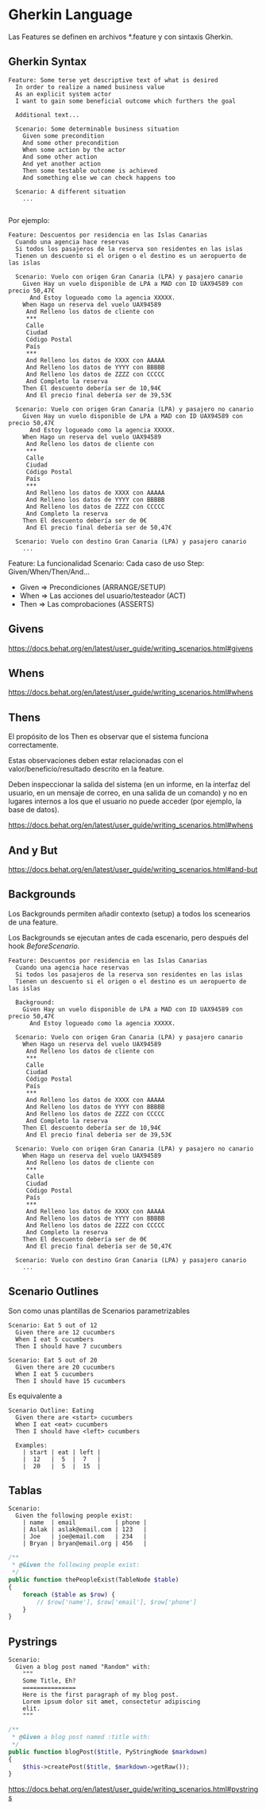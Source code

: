# Gherkin Language

Las Features se definen en archivos *.feature y con sintaxis Gherkin.

## Gherkin Syntax

```gherkin
Feature: Some terse yet descriptive text of what is desired
  In order to realize a named business value
  As an explicit system actor
  I want to gain some beneficial outcome which furthers the goal

  Additional text...

  Scenario: Some determinable business situation
    Given some precondition
    And some other precondition
    When some action by the actor
    And some other action
    And yet another action
    Then some testable outcome is achieved
    And something else we can check happens too

  Scenario: A different situation
    ...


```

Por ejemplo:

```gherkin
Feature: Descuentos por residencia en las Islas Canarias
  Cuando una agencia hace reservas
  Si todos los pasajeros de la reserva son residentes en las islas
  Tienen un descuento si el origen o el destino es un aeropuerto de las islas

  Scenario: Vuelo con origen Gran Canaria (LPA) y pasajero canario
    Given Hay un vuelo disponible de LPA a MAD con ID UAX94589 con precio 50,47€
      And Estoy logueado como la agencia XXXXX. 
    When Hago un reserva del vuelo UAX94589
     And Relleno los datos de cliente con
     ***
     Calle
     Ciudad
     Código Postal
     País
     ***
     And Relleno los datos de XXXX con AAAAA
     And Relleno los datos de YYYY con BBBBB
     And Relleno los datos de ZZZZ con CCCCC
     And Completo la reserva
    Then El descuento debería ser de 10,94€
     And El precio final debería ser de 39,53€

  Scenario: Vuelo con origen Gran Canaria (LPA) y pasajero no canario
    Given Hay un vuelo disponible de LPA a MAD con ID UAX94589 con precio 50,47€
      And Estoy logueado como la agencia XXXXX. 
    When Hago un reserva del vuelo UAX94589
     And Relleno los datos de cliente con 
     ***
     Calle
     Ciudad
     Código Postal
     País
     ***
     And Relleno los datos de XXXX con AAAAA
     And Relleno los datos de YYYY con BBBBB
     And Relleno los datos de ZZZZ con CCCCC
     And Completo la reserva
    Then El descuento debería ser de 0€
     And El precio final debería ser de 50,47€

  Scenario: Vuelo con destino Gran Canaria (LPA) y pasajero canario
    ...
```

Feature: La funcionalidad
Scenario: Cada caso de uso
Step: Given/When/Then/And...

- Given => Precondiciones (ARRANGE/SETUP)
- When => Las acciones del usuario/testeador (ACT)
- Then => Las comprobaciones (ASSERTS)

## Givens

https://docs.behat.org/en/latest/user_guide/writing_scenarios.html#givens

## Whens

https://docs.behat.org/en/latest/user_guide/writing_scenarios.html#whens

## Thens

El propósito de los Then es observar que el sistema funciona correctamente. 

Estas observaciones deben estar relacionadas con el valor/beneficio/resultado descrito en la feature.

Deben inspeccionar la salida del sistema (en un informe, en la interfaz del usuario, en un mensaje de correo, en una salida de un comando) y no en lugares internos a los que el usuario no puede acceder (por ejemplo, la base de datos).

https://docs.behat.org/en/latest/user_guide/writing_scenarios.html#whens

## And y But

https://docs.behat.org/en/latest/user_guide/writing_scenarios.html#and-but

## Backgrounds

Los Backgrounds permiten añadir contexto (setup) a todos los scenearios de una feature.

Los Backgrounds se ejecutan antes de cada escenario, pero después del hook _BeforeScenario_.

```gherkin
Feature: Descuentos por residencia en las Islas Canarias
  Cuando una agencia hace reservas
  Si todos los pasajeros de la reserva son residentes en las islas
  Tienen un descuento si el origen o el destino es un aeropuerto de las islas

  Background:
    Given Hay un vuelo disponible de LPA a MAD con ID UAX94589 con precio 50,47€
      And Estoy logueado como la agencia XXXXX.

  Scenario: Vuelo con origen Gran Canaria (LPA) y pasajero canario
    When Hago un reserva del vuelo UAX94589
     And Relleno los datos de cliente con
     ***
     Calle
     Ciudad
     Código Postal
     País
     ***
     And Relleno los datos de XXXX con AAAAA
     And Relleno los datos de YYYY con BBBBB
     And Relleno los datos de ZZZZ con CCCCC
     And Completo la reserva
    Then El descuento debería ser de 10,94€
     And El precio final debería ser de 39,53€

  Scenario: Vuelo con origen Gran Canaria (LPA) y pasajero no canario
    When Hago un reserva del vuelo UAX94589
     And Relleno los datos de cliente con 
     ***
     Calle
     Ciudad
     Código Postal
     País
     ***
     And Relleno los datos de XXXX con AAAAA
     And Relleno los datos de YYYY con BBBBB
     And Relleno los datos de ZZZZ con CCCCC
     And Completo la reserva
    Then El descuento debería ser de 0€
     And El precio final debería ser de 50,47€

  Scenario: Vuelo con destino Gran Canaria (LPA) y pasajero canario
    ...
```

## Scenario Outlines

Son como unas plantillas de Scenarios parametrizables

```gherkin
Scenario: Eat 5 out of 12
  Given there are 12 cucumbers
  When I eat 5 cucumbers
  Then I should have 7 cucumbers

Scenario: Eat 5 out of 20
  Given there are 20 cucumbers
  When I eat 5 cucumbers
  Then I should have 15 cucumbers
```

Es equivalente a 

```gherkin
Scenario Outline: Eating
  Given there are <start> cucumbers
  When I eat <eat> cucumbers
  Then I should have <left> cucumbers

  Examples:
    | start | eat | left |
    |  12   |  5  |  7   |
    |  20   |  5  |  15  |
```

## Tablas

```gherkin
Scenario:
  Given the following people exist:
    | name  | email           | phone |
    | Aslak | aslak@email.com | 123   |
    | Joe   | joe@email.com   | 234   |
    | Bryan | bryan@email.org | 456   |
```

```php
/**
 * @Given the following people exist:
 */
public function thePeopleExist(TableNode $table)
{
    foreach ($table as $row) {
        // $row['name'], $row['email'], $row['phone']
    }
}
```

## Pystrings

```gherkin
Scenario:
  Given a blog post named "Random" with:
    """
    Some Title, Eh?
    ===============
    Here is the first paragraph of my blog post.
    Lorem ipsum dolor sit amet, consectetur adipiscing
    elit.
    """
```

```php
/**
 * @Given a blog post named :title with:
 */
public function blogPost($title, PyStringNode $markdown)
{
    $this->createPost($title, $markdown->getRaw());
}
```

https://docs.behat.org/en/latest/user_guide/writing_scenarios.html#pystrings
